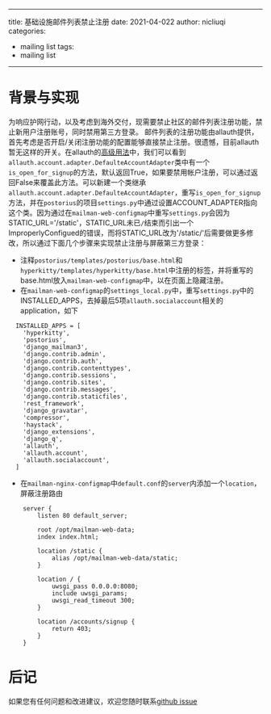 
---
title: 基础设施邮件列表禁止注册
date: 2021-04-022
author: nicliuqi
categories:
- mailing list
tags:
- mailing list
---
# 背景与实现
为响应护网行动，以及考虑到海外交付，现需要禁止社区的邮件列表注册功能，禁止新用户注册账号，同时禁用第三方登录。
邮件列表的注册功能由allauth提供，首先考虑是否开启/关闭注册功能的配置能够直接禁止注册。很遗憾，目前allauth暂无这样的开关。在allauth的[高级用法](https://django-allauth.readthedocs.io/en/latest/advanced.html)中，我们可以看到`allauth.account.adapter.DefaulteAccountAdapter`类中有一个`is_open_for_signup`的方法，默认返回True，如果要禁用帐户注册，可以通过返回False来覆盖此方法。可以新建一个类继承`allauth.account.adapter.DefaulteAccountAdapter`，重写`is_open_for_signup`方法，并在`postorius`的项目`settings.py`中通过设置ACCOUNT_ADAPTER指向这个类。因为通过在`mailman-web-configmap`中重写`settings.py`会因为STATIC_URL='/static'，STATIC_URL未已`/`结束而引出一个ImproperlyConfigued的错误，而将STATIC_URL改为'/static/'后需要做更多修改，所以通过下面几个步骤来实现禁止注册与屏蔽第三方登录：

- 注释`postorius/templates/postorius/base.html`和`hyperkitty/templates/hyperkitty/base.html`中注册的标签，并将重写的base.html放入`mailman-web-configmap`中，以在页面上隐藏注册。
- 在`mailman-web-configmap`的`settings_local.py`中，重写`settings.py`中的INSTALLED_APPS，去掉最后5项`allauth.socialaccount`相关的application，如下
```
  INSTALLED_APPS = [
	'hyperkitty',
	'postorius',
	'django_mailman3',
	'django.contrib.admin',
	'django.contrib.auth',
	'django.contrib.contenttypes',
	'django.contrib.sessions',
	'django.contrib.sites',
	'django.contrib.messages',
	'django.contrib.staticfiles',
	'rest_framework',
	'django_gravatar',
	'compressor',
	'haystack',
	'django_extensions',
	'django_q',
	'allauth',
	'allauth.account',
	'allauth.socialaccount',
  ]
```
- 在`mailman-nginx-configmap`中`default.conf`的`server`内添加一个`location`，屏蔽注册路由
```
	server {
		listen 80 default_server;
		
		root /opt/mailman-web-data;
		index index.html;
		
		location /static {
			alias /opt/mailman-web-data/static;
		}

		location / {
			uwsgi_pass 0.0.0.0:8080;
			include uwsgi_params;
			uwsgi_read_timeout 300;
		}

		location /accounts/signup {
			return 403;
		}
	}
```

# 后记
如果您有任何问题和改进建议，欢迎您随时联系[github issue](https://github.com/opensourceways/infra-landscape/issues)
